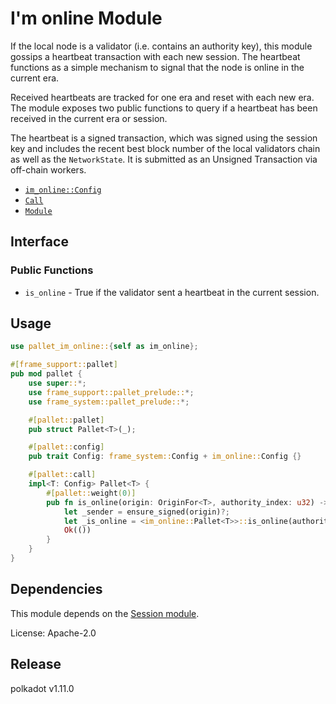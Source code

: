 # I'm online Module

If the local node is a validator (i.e. contains an authority key), this module
gossips a heartbeat transaction with each new session. The heartbeat functions
as a simple mechanism to signal that the node is online in the current era.

Received heartbeats are tracked for one era and reset with each new era. The
module exposes two public functions to query if a heartbeat has been received
in the current era or session.

The heartbeat is a signed transaction, which was signed using the session key
and includes the recent best block number of the local validators chain as well
as the `NetworkState`.
It is submitted as an Unsigned Transaction via off-chain workers.

- [`im_online::Config`](https://docs.rs/pallet-im-online/latest/pallet_im_online/trait.Config.html)
- [`Call`](https://docs.rs/pallet-im-online/latest/pallet_im_online/enum.Call.html)
- [`Module`](https://docs.rs/pallet-im-online/latest/pallet_im_online/struct.Module.html)

## Interface

### Public Functions

- `is_online` - True if the validator sent a heartbeat in the current session.

## Usage

```rust
use pallet_im_online::{self as im_online};

#[frame_support::pallet]
pub mod pallet {
    use super::*;
    use frame_support::pallet_prelude::*;
    use frame_system::pallet_prelude::*;

    #[pallet::pallet]
    pub struct Pallet<T>(_);

    #[pallet::config]
    pub trait Config: frame_system::Config + im_online::Config {}

    #[pallet::call]
    impl<T: Config> Pallet<T> {
        #[pallet::weight(0)]
        pub fn is_online(origin: OriginFor<T>, authority_index: u32) -> DispatchResult {
            let _sender = ensure_signed(origin)?;
            let _is_online = <im_online::Pallet<T>>::is_online(authority_index);
            Ok(())
        }
    }
}
```

## Dependencies

This module depends on the [Session module](https://docs.rs/pallet-session/latest/pallet_session/).

License: Apache-2.0


## Release

polkadot v1.11.0
